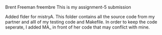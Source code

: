 Brent Freeman freembre
This is my assignment-5 submission

Added flder for mistryA. This folder contains all the source code from my partner and alll of my testing code and Makefile. In order to keep the code seperate, I added MA_ in front of her code that may conflict with mine.

